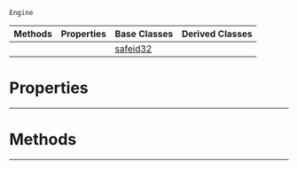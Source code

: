  `Engine`

|Methods|Properties|Base Classes|Derived Classes|
|---|---|---|---|
| | |[safeid32](https://github.com/PlasmaEngine/PlasmaDocs/blob/master/code_reference/class_reference/safeid32.markdown)| |


 #  Properties


---  
 #  Methods


---  
 

 